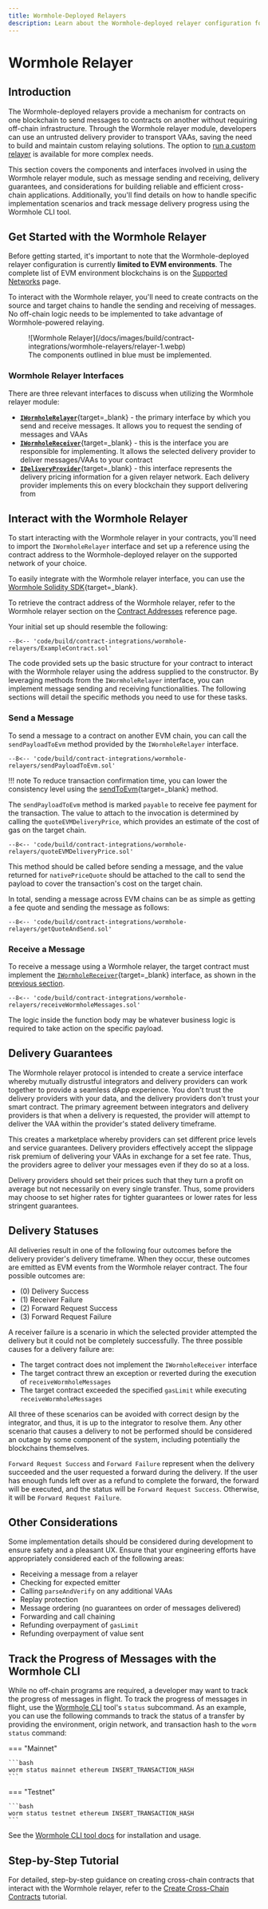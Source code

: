 ```yaml
---
title: Wormhole-Deployed Relayers
description: Learn about the Wormhole-deployed relayer configuration for seamless cross-chain messaging between contracts on different EVM blockchains without off-chain deployments.
---
```


# Wormhole Relayer

## Introduction

The Wormhole-deployed relayers provide a mechanism for contracts on one blockchain to send messages to contracts on another without requiring off-chain infrastructure. Through the Wormhole relayer module, developers can use an untrusted delivery provider to transport VAAs, saving the need to build and maintain custom relaying solutions. The option to [run a custom relayer](/docs/infrastructure/relayers/run-relayer/) is available for more complex needs.

This section covers the components and interfaces involved in using the Wormhole relayer module, such as message sending and receiving, delivery guarantees, and considerations for building reliable and efficient cross-chain applications. Additionally, you'll find details on how to handle specific implementation scenarios and track message delivery progress using the Wormhole CLI tool.

## Get Started with the Wormhole Relayer

Before getting started, it's important to note that the Wormhole-deployed relayer configuration is currently **limited to EVM environments**. The complete list of EVM environment blockchains is on the [Supported Networks](/docs/build/start-building/supported-networks/) page.

To interact with the Wormhole relayer, you'll need to create contracts on the source and target chains to handle the sending and receiving of messages. No off-chain logic needs to be implemented to take advantage of Wormhole-powered relaying.

<figure markdown="span">
  ![Wormhole Relayer](/docs/images/build/contract-integrations/wormhole-relayers/relayer-1.webp)
  <figcaption>The components outlined in blue must be implemented.</figcaption>
</figure>

### Wormhole Relayer Interfaces

There are three relevant interfaces to discuss when utilizing the Wormhole relayer module:

- [**`IWormholeRelayer`**](https://github.com/wormhole-foundation/wormhole/blob/main/relayer/ethereum/contracts/interfaces/relayer/IWormholeRelayer.sol){target=\_blank} - the primary interface by which you send and receive messages. It allows you to request the sending of messages and VAAs
- [**`IWormholeReceiver`**](https://github.com/wormhole-foundation/wormhole/blob/main/relayer/ethereum/contracts/interfaces/relayer/IWormholeReceiver.sol){target=\_blank} - this is the interface you are responsible for implementing. It allows the selected delivery provider to deliver messages/VAAs to your contract
- [**`IDeliveryProvider`**](https://github.com/wormhole-foundation/wormhole/blob/main/relayer/ethereum/contracts/interfaces/relayer/IDeliveryProvider.sol){target=\_blank} - this interface represents the delivery pricing information for a given relayer network. Each delivery provider implements this on every blockchain they support delivering from

## Interact with the Wormhole Relayer

To start interacting with the Wormhole relayer in your contracts, you'll need to import the `IWormholeRelayer` interface and set up a reference using the contract address to the Wormhole-deployed relayer on the supported network of your choice.

To easily integrate with the Wormhole relayer interface, you can use the [Wormhole Solidity SDK](https://github.com/wormhole-foundation/wormhole-solidity-sdk){target=\_blank}.

To retrieve the contract address of the Wormhole relayer, refer to the Wormhole relayer section on the [Contract Addresses](/docs/build/reference/contract-addresses/#wormhole-relayer) reference page.

Your initial set up should resemble the following:

```solidity
--8<-- 'code/build/contract-integrations/wormhole-relayers/ExampleContract.sol'
```

The code provided sets up the basic structure for your contract to interact with the Wormhole relayer using the address supplied to the constructor. By leveraging methods from the `IWormholeRelayer` interface, you can implement message sending and receiving functionalities. The following sections will detail the specific methods you need to use for these tasks.

### Send a Message

To send a message to a contract on another EVM chain, you can call the `sendPayloadToEvm` method provided by the `IWormholeRelayer` interface.

```solidity
--8<-- 'code/build/contract-integrations/wormhole-relayers/sendPayloadToEvm.sol'
```

!!! note
    To reduce transaction confirmation time, you can lower the consistency level using the [sendToEvm](https://github.com/wormhole-foundation/wormhole/blob/2ea519c09e28bb9c0417cb3a5dfba525267af5a7/sdk/js/src/relayer/relayer/send.ts#L33){target=\_blank} method.

The `sendPayloadToEvm` method is marked `payable` to receive fee payment for the transaction. The value to attach to the invocation is determined by calling the `quoteEVMDeliveryPrice`, which provides an estimate of the cost of gas on the target chain.

```solidity
--8<-- 'code/build/contract-integrations/wormhole-relayers/quoteEVMDeliveryPrice.sol'
```

This method should be called before sending a message, and the value returned for `nativePriceQuote` should be attached to the call to send the payload to cover the transaction's cost on the target chain.

In total, sending a message across EVM chains can be as simple as getting a fee quote and sending the message as follows:

```solidity
--8<-- 'code/build/contract-integrations/wormhole-relayers/getQuoteAndSend.sol'
```

### Receive a Message

To receive a message using a Wormhole relayer, the target contract must implement the [`IWormholeReceiver`](https://github.com/wormhole-foundation/wormhole-relayer-solidity-sdk/blob/main/src/interfaces/IWormholeReceiver.sol){target=\_blank} interface, as shown in the [previous section](#interacting-with-the-wormhole-relayer).

```solidity
--8<-- 'code/build/contract-integrations/wormhole-relayers/receiveWormholeMessages.sol'
```

The logic inside the function body may be whatever business logic is required to take action on the specific payload.

## Delivery Guarantees

The Wormhole relayer protocol is intended to create a service interface whereby mutually distrustful integrators and delivery providers can work together to provide a seamless dApp experience. You don't trust the delivery providers with your data, and the delivery providers don't trust your smart contract. The primary agreement between integrators and delivery providers is that when a delivery is requested, the provider will attempt to deliver the VAA within the provider's stated delivery timeframe.

This creates a marketplace whereby providers can set different price levels and service guarantees. Delivery providers effectively accept the slippage risk premium of delivering your VAAs in exchange for a set fee rate. Thus, the providers agree to deliver your messages even if they do so at a loss.

Delivery providers should set their prices such that they turn a profit on average but not necessarily on every single transfer. Thus, some providers may choose to set higher rates for tighter guarantees or lower rates for less stringent guarantees.

## Delivery Statuses

All deliveries result in one of the following four outcomes before the delivery provider's delivery timeframe. When they occur, these outcomes are emitted as EVM events from the Wormhole relayer contract. The four possible outcomes are:

- (0) Delivery Success
- (1) Receiver Failure
- (2) Forward Request Success
- (3) Forward Request Failure

A receiver failure is a scenario in which the selected provider attempted the delivery but it could not be completely successfully. The three possible causes for a delivery failure are:

- The target contract does not implement the `IWormholeReceiver` interface
- The target contract threw an exception or reverted during the execution of `receiveWormholeMessages`
- The target contract exceeded the specified `gasLimit` while executing `receiveWormholeMessages`

All three of these scenarios can be avoided with correct design by the integrator, and thus, it is up to the integrator to resolve them. Any other scenario that causes a delivery to not be performed should be considered an outage by some component of the system, including potentially the blockchains themselves.

`Forward Request Success` and `Forward Failure` represent when the delivery succeeded and the user requested a forward during the delivery. If the user has enough funds left over as a refund to complete the forward, the forward will be executed, and the status will be `Forward Request Success`. Otherwise, it will be `Forward Request Failure`.

## Other Considerations

Some implementation details should be considered during development to ensure safety and a pleasant UX. Ensure that your engineering efforts have appropriately considered each of the following areas:

- Receiving a message from a relayer
- Checking for expected emitter
- Calling `parseAndVerify` on any additional VAAs
- Replay protection
- Message ordering (no guarantees on order of messages delivered)
- Forwarding and call chaining
- Refunding overpayment of `gasLimit`
- Refunding overpayment of value sent

## Track the Progress of Messages with the Wormhole CLI

While no off-chain programs are required, a developer may want to track the progress of messages in flight. To track the progress of messages in flight, use the [Wormhole CLI](/docs/build/toolkit/cli/) tool's `status` subcommand. As an example, you can use the following commands to track the status of a transfer by providing the environment, origin network, and transaction hash to the `worm status` command:

=== "Mainnet"

    ```bash
    worm status mainnet ethereum INSERT_TRANSACTION_HASH
    ```

=== "Testnet"

    ```bash
    worm status testnet ethereum INSERT_TRANSACTION_HASH
    ```

See the [Wormhole CLI tool docs](/docs/build/toolkit/cli/) for installation and usage.

## Step-by-Step Tutorial

For detailed, step-by-step guidance on creating cross-chain contracts that interact with the Wormhole relayer, refer to the [Create Cross-Chain Contracts](/docs/tutorials/by-product/contract-integrations/cross-chain-contracts/) tutorial.
